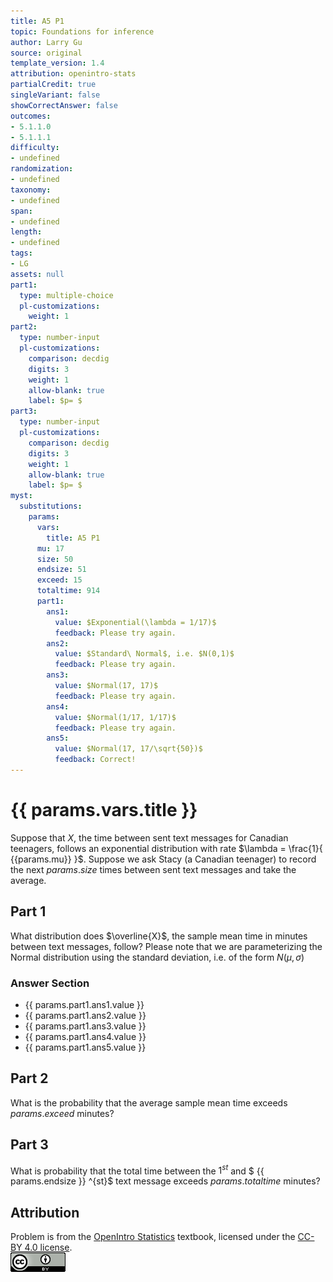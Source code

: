 ```yaml
---
title: A5 P1
topic: Foundations for inference
author: Larry Gu
source: original
template_version: 1.4
attribution: openintro-stats
partialCredit: true
singleVariant: false
showCorrectAnswer: false
outcomes:
- 5.1.1.0
- 5.1.1.1
difficulty:
- undefined
randomization:
- undefined
taxonomy:
- undefined
span:
- undefined
length:
- undefined
tags:
- LG
assets: null
part1:
  type: multiple-choice
  pl-customizations:
    weight: 1
part2:
  type: number-input
  pl-customizations:
    comparison: decdig
    digits: 3
    weight: 1
    allow-blank: true
    label: $p= $
part3:
  type: number-input
  pl-customizations:
    comparison: decdig
    digits: 3
    weight: 1
    allow-blank: true
    label: $p= $
myst:
  substitutions:
    params:
      vars:
        title: A5 P1
      mu: 17
      size: 50
      endsize: 51
      exceed: 15
      totaltime: 914
      part1:
        ans1:
          value: $Exponential(\lambda = 1/17)$
          feedback: Please try again.
        ans2:
          value: $Standard\ Normal$, i.e. $N(0,1)$
          feedback: Please try again.
        ans3:
          value: $Normal(17, 17)$
          feedback: Please try again.
        ans4:
          value: $Normal(1/17, 1/17)$
          feedback: Please try again.
        ans5:
          value: $Normal(17, 17/\sqrt{50})$
          feedback: Correct!
---
```

# {{ params.vars.title }}
Suppose that $X$, the time between sent text messages for Canadian teenagers, follows an exponential distribution with rate $\lambda = \frac{1}{ {{params.mu}} }$. Suppose we ask Stacy (a Canadian teenager) to record the next ${{params.size}}$ times between sent text messages and take the average.

## Part 1

What distribution does $\overline{X}$, the sample mean time in minutes between text messages, follow? Please note that we are parameterizing the Normal distribution using the standard deviation, i.e. of the form $N(\mu, \sigma)$

### Answer Section

- {{ params.part1.ans1.value }}
- {{ params.part1.ans2.value }}
- {{ params.part1.ans3.value }}
- {{ params.part1.ans4.value }}
- {{ params.part1.ans5.value }}

## Part 2

What is the probability that the average sample mean time exceeds ${{params.exceed}}$ minutes?

## Part 3

What is probability that the total time between the $1^{st}$ and $ {{ params.endsize }} ^{st}$ text message exceeds ${{ params.totaltime }}$ minutes?

## Attribution

Problem is from the [OpenIntro Statistics](https://openintro.org/book/os/) textbook, licensed under the [CC-BY 4.0 license](https://creativecommons.org/licenses/by/4.0/).<br>![Image representing the Creative Commons 4.0 BY license.](https://raw.githubusercontent.com/firasm/bits/master/by.png)